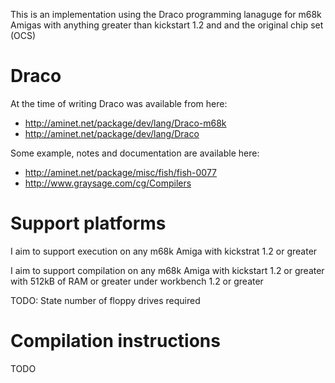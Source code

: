 
This is an implementation using the Draco programming lanaguge for m68k Amigas
with anything greater than kickstart 1.2 and and the original chip set (OCS)

# Draco

At the time of writing Draco was available from here:
- http://aminet.net/package/dev/lang/Draco-m68k
- http://aminet.net/package/dev/lang/Draco

Some example, notes and documentation are available here:
- http://aminet.net/package/misc/fish/fish-0077
- http://www.graysage.com/cg/Compilers

# Support platforms

I aim to support execution on any m68k Amiga with kickstrat 1.2 or greater

I aim to support compilation on any m68k Amiga with kickstart 1.2 or
greater with 512kB of RAM or greater under workbench 1.2 or greater

TODO: State number of floppy drives required

# Compilation instructions

TODO
